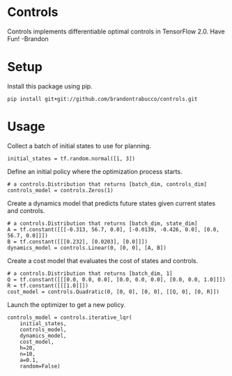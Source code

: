 # Controls

Controls implements differentiable optimal controls in TensorFlow 2.0. Have Fun! -Brandon

# Setup

Install this package using pip.

```
pip install git+git://github.com/brandontrabucco/controls.git
```

# Usage

Collect a batch of initial states to use for planning.

```
initial_states = tf.random.normal([1, 3])
```

Define an initial policy where the optimization process starts.

```
# a controls.Distribution that returns [batch_dim, controls_dim]
controls_model = controls.Zeros(1)
```

Create a dynamics model that predicts future states given current states and controls.

```
# a controls.Distribution that returns [batch_dim, state_dim]
A = tf.constant([[[-0.313, 56.7, 0.0], [-0.0139, -0.426, 0.0], [0.0, 56.7, 0.0]]])
B = tf.constant([[[0.232], [0.0203], [0.0]]])
dynamics_model = controls.Linear(0, [0, 0], [A, B])
```

Create a cost model that evaluates the cost of states and controls.

```
# a controls.Distribution that returns [batch_dim, 1]
Q = tf.constant([[[0.0, 0.0, 0.0], [0.0, 0.0, 0.0], [0.0, 0.0, 1.0]]])
R = tf.constant([[[1.0]]])
cost_model = controls.Quadratic(0, [0, 0], [0, 0], [[Q, 0], [0, R]])
```

Launch the optimizer to get a new policy.

```
controls_model = controls.iterative_lqr(
    initial_states,
    controls_model,
    dynamics_model,
    cost_model,
    h=20,
    n=10,
    a=0.1,
    random=False)
```
